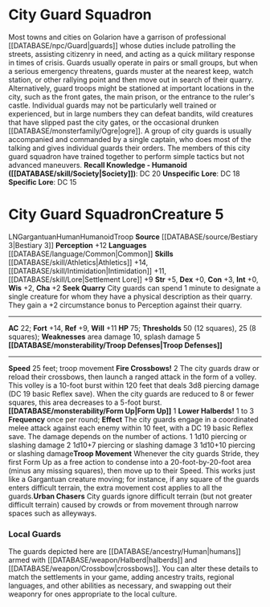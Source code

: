 ﻿---
ac: '22'
alignment: LN
all_resistance: null
burrow_speed: null
charisma: '+2'
climb_speed: null
constitution: '+3'
creature_ability:
- Fire Crossbows!
- Form Up
- Lower Halberds!
- Seek Quarry
- Troop Defenses
- Troop Movement
- Urban
- Chasers
creature_family: null
description: 'Most towns and cities on Golarion have a garrison of professional [[DATABASE/npc/Guard|guards]]
  whose duties include patrolling the streets, assisting citizenry in need, and acting
  as a quick military response in times of crisis. Guards usually operate in pairs
  or small groups, but when a serious emergency threatens, guards muster at the nearest
  keep, watch station, or other rallying point and then move out in search of their
  quarry. Alternatively, guard troops might be stationed at important locations in
  the city, such as the front gates, the main prison, or the entrance to the ruler''s
  castle.<br/><br/> Individual guards may not be particularly well trained or experienced,
  but in large numbers they can defeat bandits, wild creatures that have slipped past
  the city gates, or the occasional drunken [[DATABASE/monsterfamily/Ogre|ogre]] .
  A group of city guards is usually accompanied and commanded by a single captain,
  who does most of the talking and gives individual guards their orders. The members
  of this city guard squadron have trained together to perform simple tactics but
  not advanced maneuvers.<br/><br/><b><u>Recall Knowledge - Humanoid</u> ( [[DATABASE/skill/Society|Society]]
  )</b>: DC 20<br/><b><u>Unspecific Lore</u></b>: DC 18<br/><b><u>Specific Lore</u></b>:
  DC 15'
dexterity: '+0'
element: null
fly_speed: null
fortitude: '+14'
hardness: null
hp: '75'
id: '1094'
immunity: null
intelligence: '+0'
land_speed: '25'
language:
- '[[DATABASE/language/Common|Common]]'
level: '5'
max_speed: '25'
name: City Guard Squadron
perception: '+12'
rarity: Common
reflex: '+9'
resistance: null
rus_type_level: null
school: null
sense: null
size: Gargantuan
skill:
- '[[DATABASE/skill/Athletics|Athletics]] +14'
- '[[DATABASE/skill/Intimidation|Intimidation]] +11'
- '[[DATABASE/skill/Lore|Settlement Lore]] +9'
source: '[[DATABASE/source/Bestiary 3|Bestiary 3]]'
speed:
- 25 feet; troop movement
spell: null
strength: '+5'
strength_req: '5'
strongest_save:
- Fortitude
swim_speed: null
trait:
- '[[DATABASE/trait/Human|Human]]'
- '[[DATABASE/trait/Humanoid|Humanoid]]'
- '[[DATABASE/trait/Troop|Troop]]'
type: Creature
vision: null
weakest_save:
- Reflex
weakness:
- area damage 10
- '[[DATABASE/trait/Splash|splash]] damage 5'
will: '+11'
wisdom: '+2'

---
# City Guard Squadron

Most towns and cities on Golarion have a garrison of professional [[DATABASE/npc/Guard|guards]] whose duties include patrolling the streets, assisting citizenry in need, and acting as a quick military response in times of crisis. Guards usually operate in pairs or small groups, but when a serious emergency threatens, guards muster at the nearest keep, watch station, or other rallying point and then move out in search of their quarry. Alternatively, guard troops might be stationed at important locations in the city, such as the front gates, the main prison, or the entrance to the ruler's castle.
 Individual guards may not be particularly well trained or experienced, but in large numbers they can defeat bandits, wild creatures that have slipped past the city gates, or the occasional drunken [[DATABASE/monsterfamily/Ogre|ogre]]. A group of city guards is usually accompanied and commanded by a single captain, who does most of the talking and gives individual guards their orders. The members of this city guard squadron have trained together to perform simple tactics but not advanced maneuvers.
**Recall Knowledge - Humanoid ([[DATABASE/skill/Society|Society]])**: DC 20
**Unspecific Lore**: DC 18
**Specific Lore**: DC 15

# City Guard Squadron<span class="item-type">Creature 5</span>

<span class="trait-alignment item-trait">LN</span><span class="trait-size item-trait">Gargantuan</span><span class="item-trait">Human</span><span class="item-trait">Humanoid</span><span class="item-trait">Troop</span>
**Source** [[DATABASE/source/Bestiary 3|Bestiary 3]]
**Perception** +12
**Languages** [[DATABASE/language/Common|Common]]
**Skills** [[DATABASE/skill/Athletics|Athletics]] +14, [[DATABASE/skill/Intimidation|Intimidation]] +11, [[DATABASE/skill/Lore|Settlement Lore]] +9
**Str** +5, **Dex** +0, **Con** +3, **Int** +0, **Wis** +2, **Cha** +2
**Seek Quarry** City guards can spend 1 minute to designate a single creature for whom they have a physical description as their quarry. They gain a +2 circumstance bonus to Perception against their quarry.

---
**AC** 22; **Fort** +14, **Ref** +9, **Will** +11
**HP** 75; **Thresholds** 50 (12 squares), 25 (8 squares); **Weaknesses** area damage 10, splash damage 5
<span class="in-box-ability">**[[DATABASE/monsterability/Troop Defenses|Troop Defenses]]** </span>

---
**Speed** 25 feet; troop movement
<span class="in-box-ability">**Fire Crossbows!** <span class="action-icon">2</span> The city guards draw or reload their crossbows, then launch a ranged attack in the form of a volley. This volley is a 10-foot burst within 120 feet that deals 3d8 piercing damage (DC 19 basic Reflex save). When the city guards are reduced to 8 or fewer squares, this area decreases to a 5-foot burst.</span><span class="in-box-ability">**[[DATABASE/monsterability/Form Up|Form Up]]** <span class="action-icon">1</span> </span><span class="in-box-ability">**Lower Halberds!** <span class="action-icon">1</span> to <span class="action-icon">3</span> **Frequency** once per round; **Effect** The city guards engage in a coordinated melee attack against each enemy within 10 feet, with a DC 19 basic Reflex save. The damage depends on the number of actions. 
 <span class="action-icon">1</span> 1d10 piercing or slashing damage 
 <span class="action-icon">2</span> 1d10+7 piercing or slashing damage 
 <span class="action-icon">3</span> 1d10+10 piercing or slashing damage</span><span class="in-box-ability">**Troop Movement** Whenever the city guards Stride, they first Form Up as a free action to condense into a 20-foot-by-20-foot area (minus any missing squares), then move up to their Speed. This works just like a Gargantuan creature moving; for instance, if any square of the guards enters difficult terrain, the extra movement cost applies to all the guards.</span><span class="in-box-ability">**Urban Chasers** City guards ignore difficult terrain (but not greater difficult terrain) caused by crowds or from movement through narrow spaces such as alleyways.</span>

###  Local Guards

The guards depicted here are [[DATABASE/ancestry/Human|humans]] armed with [[DATABASE/weapon/Halberd|halberds]] and [[DATABASE/weapon/Crossbow|crossbows]]. You can alter these details to match the settlements in your game, adding ancestry traits, regional languages, and other abilities as necessary, and swapping out their weaponry for ones appropriate to the local culture.